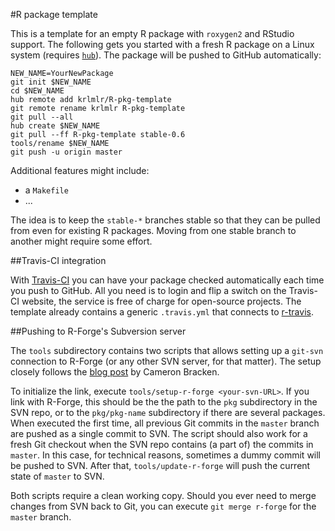 #R package template

This is a template for an empty R package with `roxygen2` and RStudio support.
The following gets you started with a fresh R package on a Linux system
(requires [`hub`](http://defunkt.io/hub/)).
The package will be pushed to GitHub automatically:

    NEW_NAME=YourNewPackage
    git init $NEW_NAME
    cd $NEW_NAME
    hub remote add krlmlr/R-pkg-template
    git remote rename krlmlr R-pkg-template
    git pull --all
    hub create $NEW_NAME
    git pull --ff R-pkg-template stable-0.6
    tools/rename $NEW_NAME
    git push -u origin master

Additional features might include:

- a `Makefile`
- ...

The idea is to keep the `stable-*` branches stable so that they can be pulled
from even for existing R packages. Moving from one stable branch to another
might require some effort.


##Travis-CI integration

With [Travis-CI](https://travis-ci.org/) you can have your package checked
automatically each time you push to GitHub. All you need is to login and
flip a switch on the Travis-CI website,
the service is free of charge for open-source projects.
The template already contains a generic `.travis.yml` that connects to
[r-travis](https://github.com/craigcitro/r-travis).


##Pushing to R-Forge's Subversion server

The `tools` subdirectory contains two scripts that allows setting up a `git-svn`
connection to R-Forge (or any other SVN server, for that matter). The setup
closely follows the [blog post](http://cameron.bracken.bz/git-with-r-forge)
by Cameron Bracken.

To initialize the link, execute `tools/setup-r-forge <your-svn-URL>`. If you
link with R-Forge, this should be the the path to the `pkg` subdirectory in the
SVN repo, or to the `pkg/pkg-name` subdirectory if there are several packages.
When executed the first time, all previous Git commits in the `master` branch
are pushed as a single
commit to SVN. The script should also work for a fresh Git checkout when
the SVN repo contains (a part of) the commits in `master`. In this case,
for technical reasons, sometimes a dummy commit will be pushed to SVN.
After that, `tools/update-r-forge` will push the current state of `master` to
SVN.

Both scripts require a clean working copy. Should you ever need to merge changes
from SVN back to Git, you can execute `git merge r-forge` for the
`master` branch.

